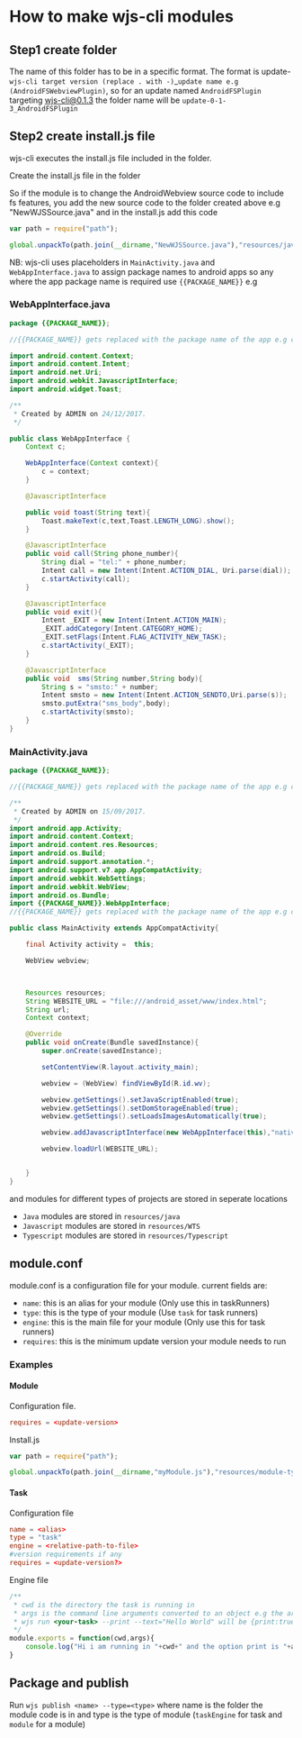 # How to make wjs-cli modules

## Step1 create folder

The name of this folder has to be in a specific format. The format is update-`wjs-cli target version (replace . with -)`_`update name e.g (AndroidFSWebviewPlugin)`, so for an update named `AndroidFSPlugin` targeting wjs-cli@0.1.3 the folder name will be `update-0-1-3_AndroidFSPlugin`

## Step2 create install.js file

wjs-cli executes the install.js file included in the folder.

Create the install.js file in the folder

So if the module is to change the AndroidWebview source code to include fs features, you add the new source code to the folder created above e.g "NewWJSSource.java" and in the install.js add this code

```javascript
var path = require("path");

global.unpackTo(path.join(__dirname,"NewWJSSource.java"),"resources/java/WebAppInterface.java")
```

NB: wjs-cli uses placeholders in `MainActivity.java` and `WebAppInterface.java` to assign package names to android apps so any where the app package name is required use `{{PACKAGE_NAME}}` e.g

### WebAppInterface.java

```java
package {{PACKAGE_NAME}};

//{{PACKAGE_NAME}} gets replaced with the package name of the app e.g com.wjs.test.packages

import android.content.Context;
import android.content.Intent;
import android.net.Uri;
import android.webkit.JavascriptInterface;
import android.widget.Toast;

/**
 * Created by ADMIN on 24/12/2017.
 */

public class WebAppInterface {
    Context c;

    WebAppInterface(Context context){
        c = context;
    }

    @JavascriptInterface

    public void toast(String text){
        Toast.makeText(c,text,Toast.LENGTH_LONG).show();
    }

    @JavascriptInterface
    public void call(String phone_number){
        String dial = "tel:" + phone_number;
        Intent call = new Intent(Intent.ACTION_DIAL, Uri.parse(dial));
        c.startActivity(call);
    }

    @JavascriptInterface
    public void exit(){
        Intent _EXIT = new Intent(Intent.ACTION_MAIN);
        _EXIT.addCategory(Intent.CATEGORY_HOME);
        _EXIT.setFlags(Intent.FLAG_ACTIVITY_NEW_TASK);
        c.startActivity(_EXIT);
    }

    @JavascriptInterface
    public void  sms(String number,String body){
        String s = "smsto:" + number;
        Intent smsto = new Intent(Intent.ACTION_SENDTO,Uri.parse(s));
        smsto.putExtra("sms_body",body);
        c.startActivity(smsto);
    }
}

```

### MainActivity.java

```java
package {{PACKAGE_NAME}};

//{{PACKAGE_NAME}} gets replaced with the package name of the app e.g com.wjs.test.packages

/**
 * Created by ADMIN on 15/09/2017.
 */
import android.app.Activity;
import android.content.Context;
import android.content.res.Resources;
import android.os.Build;
import android.support.annotation.*;
import android.support.v7.app.AppCompatActivity;
import android.webkit.WebSettings;
import android.webkit.WebView;
import android.os.Bundle;
import {{PACKAGE_NAME}}.WebAppInterface;
//{{PACKAGE_NAME}} gets replaced with the package name of the app e.g com.wjs.test.packages therefore pointing to WebAppInterface.java above

public class MainActivity extends AppCompatActivity{

    final Activity activity =  this;

    WebView webview;



    Resources resources;
    String WEBSITE_URL = "file:///android_asset/www/index.html";
    String url;
    Context context;

    @Override
    public void onCreate(Bundle savedInstance){
        super.onCreate(savedInstance);

        setContentView(R.layout.activity_main);

        webview = (WebView) findViewById(R.id.wv);

        webview.getSettings().setJavaScriptEnabled(true);
        webview.getSettings().setDomStorageEnabled(true);
        webview.getSettings().setLoadsImagesAutomatically(true);

        webview.addJavascriptInterface(new WebAppInterface(this),"native");

        webview.loadUrl(WEBSITE_URL);


    }
}

```

and modules for different types of projects are stored in seperate locations

* `Java` modules are stored in `resources/java`
* `Javascript` modules are stored in `resources/WTS`
* `Typescript` modules are stored in `resources/Typescript`

## module.conf 

module.conf is a configuration file for your module.
current fields are:
* `name`: this is an alias for your module (Only use this in taskRunners)
* `type`: this is the type of your module (Use `task` for task runners)
* `engine`: this is the main file for your module (Only use this for task runners)
* `requires`: this is the minimum update version your module needs to run 

### Examples

#### Module

Configuration file.

```conf
requires = <update-version>
```
Install.js

```js
var path = require("path");

global.unpackTo(path.join(__dirname,"myModule.js"),"resources/module-type-directory/myModule.js")
```

#### Task

Configuration file

```conf
name = <alias>
type = "task"
engine = <relative-path-to-file>
#version requirements if any
requires = <update-version?>
```

Engine file

```js
/**
 * cwd is the directory the task is running in
 * args is the command line arguments converted to an object e.g the arguments of
 * wjs run <your-task> --print --text="Hello World" will be {print:true,text:"Hello World"}
 */
module.exports = function(cwd,args){
    console.log("Hi i am running in "+cwd+" and the option print is "+args.print+" with text as "+args.text);
}
```

## Package and publish

Run `wjs publish <name> --type=<type>` where name is the folder the module code is in and type is the type of module (`taskEngine` for task and `module` for a module)